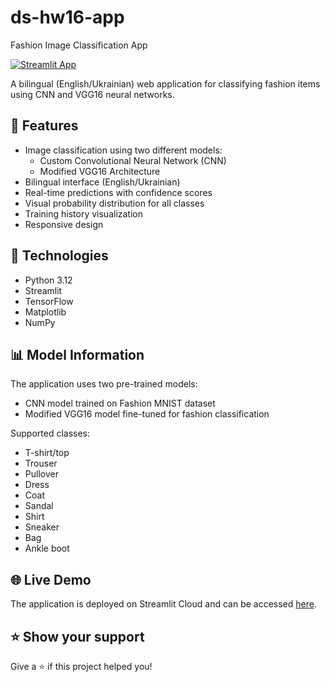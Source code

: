 # ds-hw16-app

Fashion Image Classification App

[![Streamlit App](https://static.streamlit.io/badges/streamlit_badge_black_white.svg)](https://hw16sw2.streamlit.app)

A bilingual (English/Ukrainian) web application for classifying fashion items using CNN and VGG16 neural networks.

## 🌟 Features

- Image classification using two different models:
  - Custom Convolutional Neural Network (CNN)
  - Modified VGG16 Architecture
- Bilingual interface (English/Ukrainian)
- Real-time predictions with confidence scores
- Visual probability distribution for all classes
- Training history visualization
- Responsive design

## 🔧 Technologies

- Python 3.12
- Streamlit
- TensorFlow
- Matplotlib
- NumPy

## 📊 Model Information

The application uses two pre-trained models:

- CNN model trained on Fashion MNIST dataset
- Modified VGG16 model fine-tuned for fashion classification

Supported classes:

- T-shirt/top
- Trouser
- Pullover
- Dress
- Coat
- Sandal
- Shirt
- Sneaker
- Bag
- Ankle boot

## 🌐 Live Demo

The application is deployed on Streamlit Cloud and can be accessed [here](https://hw16sw.streamlit.app).

## ⭐️ Show your support

Give a ⭐️ if this project helped you!
